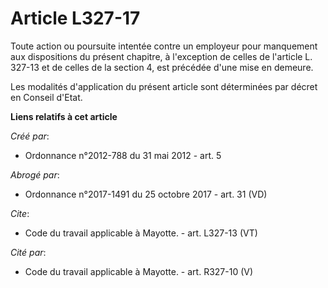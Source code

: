 # Article L327-17

Toute action ou poursuite intentée contre un employeur pour manquement aux dispositions du présent chapitre, à l'exception de
celles de l'article L. 327-13 et de celles de la section 4, est précédée d'une mise en demeure. 

Les modalités d'application du présent article sont déterminées par décret en Conseil d'Etat.

**Liens relatifs à cet article**

_Créé par_:

  - Ordonnance n°2012-788 du 31 mai 2012 - art. 5

_Abrogé par_:

  - Ordonnance n°2017-1491 du 25 octobre 2017 - art. 31 (VD)

_Cite_:

  - Code du travail applicable à Mayotte. - art. L327-13 (VT)

_Cité par_:

  - Code du travail applicable à Mayotte. - art. R327-10 (V)

